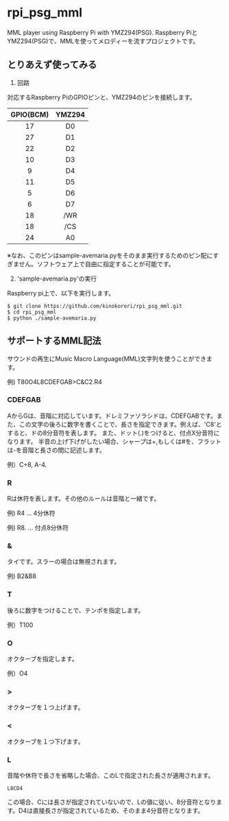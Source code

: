 # rpi_psg_mml
MML player using Raspberry Pi with YMZ294(PSG).
Raspberry PiとYMZ294(PSG)で、MMLを使ってメロディーを流すプロジェクトです。

## とりあえず使ってみる

1) 回路

対応するRaspberry PiのGPIOピンと、YMZ294のピンを接続します。

| GPIO(BCM) | YMZ294 |
|:-:|:-:|
|17|D0|
|27|D1|
|22|D2|
|10|D3|
|9|D4|
|11|D5|
|5|D6|
|6|D7|
|18|/WR|
|18|/CS|
|24|A0|

※なお、このピンはsample-avemaria.pyをそのまま実行するためのピン配にすぎません。ソフトウェア上で自由に指定することが可能です。

2) 'sample-avemaria.py'の実行

Raspberry pi上で、以下を実行します。

```
$ git clone https://github.com/kinokorori/rpi_psg_mml.git
$ cd rpi_psg_mml
$ python ./sample-avemaria.py
```

## サポートするMML記法

サウンドの再生にMusic Macro Language(MML)文字列を使うことができます。

例)
T80O4L8CDEFGAB>C&C2.R4

### CDEFGAB

AからGは、音階に対応しています。ドレミファソラシドは、CDEFGABです。また、この文字の後ろに数字を書くことで、長さを指定できます。例えば、'C8'とすると、ドの8分音符を表します。
また、ドット(.)をつけると、付点X分音符になります。
半音の上げ下げがしたい場合、シャープは+,もしくは#を、フラットは-を音階と長さの間に記述します。

例）C+8, A-4.

### R

Rは休符を表します。その他のルールは音階と一緒です。

例) R4 ... 4分休符

例) R8. ... 付点8分休符

### &

タイです。スラーの場合は無視されます。

例) B2&B8

### T

後ろに数字をつけることで、テンポを指定します。

例）T100

### O

オクターブを指定します。

例）O4


### >

オクターブを１つ上げます。

### <

オクターブを１つ下げます。

### L

音階や休符で長さを省略した場合、このLで指定された長さが適用されます。

```
L8CD4
```

この場合、Cには長さが指定されていないので、Lの値に従い、8分音符となります。D4は直接長さが指定されているため、そのまま4分音符となります。

